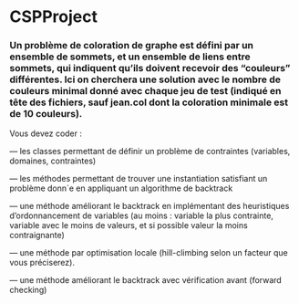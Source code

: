 # CSPProject
### Un problème de coloration de graphe est défini par un ensemble de sommets, et un ensemble de liens entre sommets, qui indiquent qu’ils doivent recevoir des “couleurs” différentes. Ici on cherchera une solution avec le nombre de couleurs minimal donné avec chaque jeu de test (indiqué en tête des fichiers, sauf jean.col dont la coloration minimale est de 10 couleurs).

Vous devez coder :

— les classes permettant de définir un problème de contraintes (variables, domaines,
contraintes)

— les méthodes permettant de trouver une instantiation satisfiant un problème donn´e en
appliquant un algorithme de backtrack

— une méthode améliorant le backtrack en implémentant des heuristiques d’ordonnancement
de variables (au moins : variable la plus contrainte, variable avec le moins de
valeurs, et si possible valeur la moins contraignante)

— une méthode par optimisation locale (hill-climbing selon un facteur que vous préciserez).

— une méthode améliorant le backtrack avec vérification avant (forward checking)
